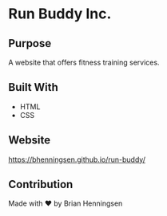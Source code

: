 # Run Buddy Inc.

## Purpose
A website that offers fitness training services.

## Built With
* HTML
* CSS

## Website
https://bhenningsen.github.io/run-buddy/

## Contribution
Made with ❤️ by Brian Henningsen
